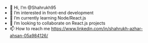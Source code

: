 - 👋 Hi, I’m @Shahrukh95
- 👀 I’m interested in front-end development
- 🌱 I’m currently learning Node/React.js
- 💞️ I’m looking to collaborate on React.js projects
- 📫 How to reach me https://www.linkedin.com/in/shahrukh-azhar-ahsan-05a984126/

<!---
Shahrukh95/Shahrukh95 is a ✨ special ✨ repository because its `README.md` (this file) appears on your GitHub profile.
You can click the Preview link to take a look at your changes.
--->
